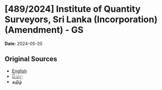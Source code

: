 # [489/2024] Institute of Quantity Surveyors, Sri Lanka (Incorporation) (Amendment) - GS

**Date:** 2024-05-20

## Original Sources

- [English](https://documents.gov.lk/view/bills/2024/5/489-2024_E.pdf)
- [සිංහල](https://documents.gov.lk/view/bills/2024/5/489-2024_S.pdf)
- [தமிழ்](https://documents.gov.lk/view/bills/2024/5/489-2024_T.pdf)
